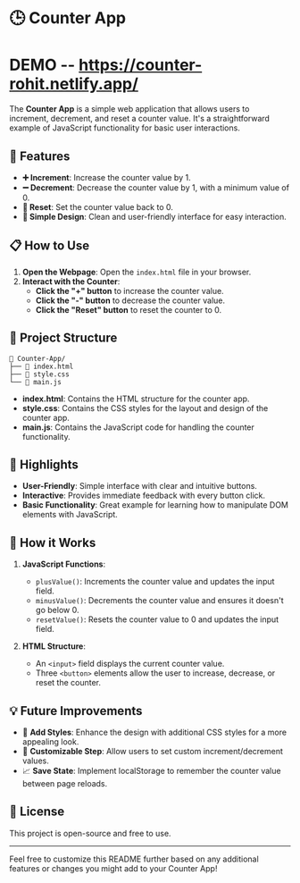 # 🕒 Counter App
# DEMO -- https://counter-rohit.netlify.app/

The **Counter App** is a simple web application that allows users to increment, decrement, and reset a counter value. It's a straightforward example of JavaScript functionality for basic user interactions.

## 🚀 Features

- **➕ Increment**: Increase the counter value by 1.
- **➖ Decrement**: Decrease the counter value by 1, with a minimum value of 0.
- **🔄 Reset**: Set the counter value back to 0.
- **🎨 Simple Design**: Clean and user-friendly interface for easy interaction.

## 📋 How to Use

1. **Open the Webpage**: Open the `index.html` file in your browser.
2. **Interact with the Counter**:
   - **Click the "+" button** to increase the counter value.
   - **Click the "-" button** to decrease the counter value.
   - **Click the "Reset" button** to reset the counter to 0.

## 📂 Project Structure

```
📁 Counter-App/
├── 📄 index.html
├── 📄 style.css
└── 📄 main.js
```

- **index.html**: Contains the HTML structure for the counter app.
- **style.css**: Contains the CSS styles for the layout and design of the counter app.
- **main.js**: Contains the JavaScript code for handling the counter functionality.

## 🌟 Highlights

- **User-Friendly**: Simple interface with clear and intuitive buttons.
- **Interactive**: Provides immediate feedback with every button click.
- **Basic Functionality**: Great example for learning how to manipulate DOM elements with JavaScript.

## 🤖 How it Works

1. **JavaScript Functions**:
   - `plusValue()`: Increments the counter value and updates the input field.
   - `minusValue()`: Decrements the counter value and ensures it doesn't go below 0.
   - `resetValue()`: Resets the counter value to 0 and updates the input field.

2. **HTML Structure**: 
   - An `<input>` field displays the current counter value.
   - Three `<button>` elements allow the user to increase, decrease, or reset the counter.

## 💡 Future Improvements

- 🌈 **Add Styles**: Enhance the design with additional CSS styles for a more appealing look.
- 🧮 **Customizable Step**: Allow users to set custom increment/decrement values.
- 📈 **Save State**: Implement localStorage to remember the counter value between page reloads.

## 📝 License

This project is open-source and free to use.

---

Feel free to customize this README further based on any additional features or changes you might add to your Counter App!

